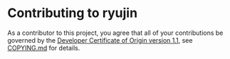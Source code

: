 Contributing to ryujin
======================

As a contributor to this project, you agree that all of your contributions
be governed by the
[Developer Certificate of Origin version 1.1](https://developercertificate.org/),
see [COPYING.md](COPYING.md) for details.
